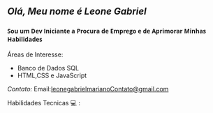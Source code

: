*Olá, Meu nome é Leone Gabriel*
---------------------------------------------
<h3 style="font-family: 'open Sans', sans-serif;" ><sub>Sou um Dev Iniciante a Procura de Emprego e de Aprimorar Minhas Habilidades</h3>


Áreas de Interesse:
- Banco de Dados SQL
- HTML,CSS e JavaScript

  
*Contato:*
Email:leonegabrielmarianoContato@gmail.com


Habilidades Tecnicas &#x1F4BB;
:







  


